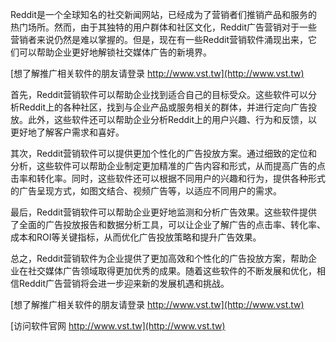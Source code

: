 Reddit是一个全球知名的社交新闻网站，已经成为了营销者们推销产品和服务的热门场所。然而，由于其独特的用户群体和社区文化，Reddit广告营销对于一些营销者来说仍然是难以掌握的。但是，现在有一些Reddit营销软件涌现出来，它们可以帮助企业更好地解锁社交媒体广告的新境界。

[想了解推广相关软件的朋友请登录 http://www.vst.tw](http://www.vst.tw)

首先，Reddit营销软件可以帮助企业找到适合自己的目标受众。这些软件可以分析Reddit上的各种社区，找到与企业产品或服务相关的群体，并进行定向广告投放。此外，这些软件还可以帮助企业分析Reddit上的用户兴趣、行为和反馈，以更好地了解客户需求和喜好。

其次，Reddit营销软件可以提供更加个性化的广告投放方案。通过细致的定位和分析，这些软件可以帮助企业制定更加精准的广告内容和形式，从而提高广告的点击率和转化率。同时，这些软件还可以根据不同用户的兴趣和行为，提供各种形式的广告呈现方式，如图文结合、视频广告等，以适应不同用户的需求。

最后，Reddit营销软件可以帮助企业更好地监测和分析广告效果。这些软件提供了全面的广告投放报告和数据分析工具，可以让企业了解广告的点击率、转化率、成本和ROI等关键指标，从而优化广告投放策略和提升广告效果。

总之，Reddit营销软件为企业提供了更加高效和个性化的广告投放方案，帮助企业在社交媒体广告领域取得更加优秀的成果。随着这些软件的不断发展和优化，相信Reddit广告营销将会进一步迎来新的发展机遇和挑战。

[想了解推广相关软件的朋友请登录 http://www.vst.tw](http://www.vst.tw)


[访问软件官网 http://www.vst.tw](http://www.vst.tw)
